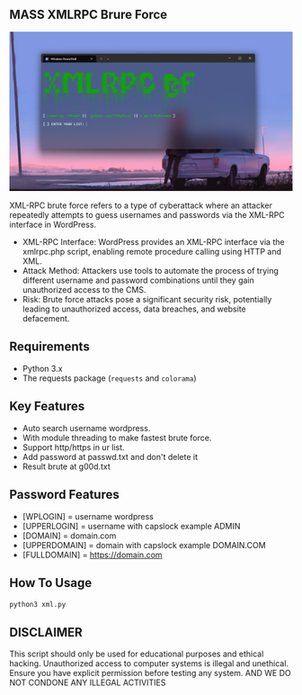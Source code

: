 ## MASS XMLRPC Brure Force

<img src="https://raw.githubusercontent.com/InMyMine7/InMyMine7/main/xml.png">

XML-RPC brute force refers to a type of cyberattack where an attacker repeatedly attempts to guess usernames and passwords via the XML-RPC interface in WordPress.

- XML-RPC Interface: WordPress provides an XML-RPC interface via the xmlrpc.php script, enabling remote procedure calling using HTTP and XML.
- Attack Method: Attackers use tools to automate the process of trying different username and password combinations until they gain unauthorized access to the CMS.
- Risk: Brute force attacks pose a significant security risk, potentially leading to unauthorized access, data breaches, and website defacement.

## Requirements
- Python 3.x
- The requests package (`requests` and `colorama`)

## Key Features
- Auto search username wordpress. 
- With module threading to make fastest brute force.
- Support http/https in ur list.
- Add password at passwd.txt and don't delete it
- Result brute at g00d.txt

## Password Features
- [WPLOGIN] = username wordpress
- [UPPERLOGIN] = username with capslock example ADMIN
- [DOMAIN] = domain.com
- [UPPERDOMAIN] = domain with capslock example DOMAIN.COM
- [FULLDOMAIN] = https://domain.com
## How To Usage 

```
python3 xml.py
```
## DISCLAIMER
This script should only be used for educational purposes and ethical hacking. Unauthorized access to computer systems is illegal and unethical. Ensure you have explicit permission before testing any system. AND WE DO NOT CONDONE ANY ILLEGAL ACTIVITIES
